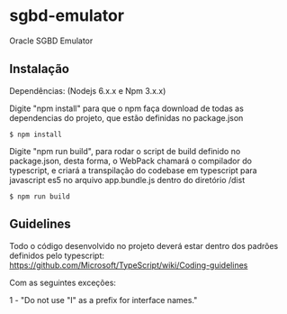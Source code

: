 # sgbd-emulator
Oracle SGBD Emulator

## Instalação
Dependências: (Nodejs 6.x.x e Npm 3.x.x)

Digite "npm install" para que o npm faça download de todas as dependencias do projeto, que estão definidas no package.json
```shell
$ npm install
```

Digite "npm run build", para rodar o script de build definido no package.json, desta forma, o WebPack chamará o compilador do typescript, e criará a transpilação do codebase em typescript para javascript es5 no arquivo app.bundle.js dentro do diretório /dist 
```shell
$ npm run build
```

## Guidelines
Todo o código desenvolvido no projeto deverá estar dentro dos padrões definidos pelo typescript:
https://github.com/Microsoft/TypeScript/wiki/Coding-guidelines

Com as seguintes exceções:

1 - "Do not use "I" as a prefix for interface names."